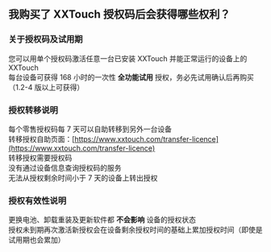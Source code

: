 ## 我购买了 XXTouch 授权码后会获得哪些权利？

### 关于授权码及试用期
您可以用单个授权码激活任意一台已安装 XXTouch 并能正常运行的设备上的 XXTouch  
每台设备可获得 168 小时的一次性 **全功能试用** 授权，务必先试用确认后再购买（1\.2\-4 版以上可获得）  

### 授权转移说明
每个零售授权码每 7 天可以自助转移到另外一台设备  
转移授权自助页面：[https://www.xxtouch.com/transfer-licence](https://www.xxtouch.com/transfer-licence)  
转移授权需要授权码  
没有通过设备信息查询授权码的服务  
无法从授权剩余时间小于 7 天的设备上转出授权  

### 授权有效性说明
更换电池、卸载重装及更新软件都 **不会影响** 设备的授权状态  
授权未到期再次激活新授权会在设备剩余授权时间的基础上累加授权时间（即使是试用期也会累加）  